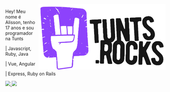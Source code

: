 <img src="https://raw.githubusercontent.com/AlissonLewinski/alissonlewinski/main/img/rocks_purple%3F.png" min-width="400px" max-width="400px" width="400px" align="right" alt="Computador">

<p align="left"> 
  Hey! Meu nome é Alisson, tenho 17 anos e sou programador na Tunts
</p>
<p>| Javascript, Ruby, Java</p>
<p>| Vue, Angular</p>
<p>| Express, Ruby on Rails</p>
<p align="left">
  <a href="https://www.linkedin.com/in/alissonlewinski/" alt="Linkedin">
    <img src="https://img.shields.io/badge/-Linkedin-0e76a8?style=flat-square&logo=Linkedin&logoColor=white&link=https://www.linkedin.com/in/alissonlewinski/"/>
  </a>

  <a href="https://api.whatsapp.com/send?phone=5541997089802" alt="WhatsApp">
    <img src="https://img.shields.io/badge/-WhatsApp-25d366?style=flat-square&labelColor=25d366&logo=whatsapp&logoColor=white&link=https://api.whatsapp.com/send?phone=5541997089802"/>
  </a>
</p>
